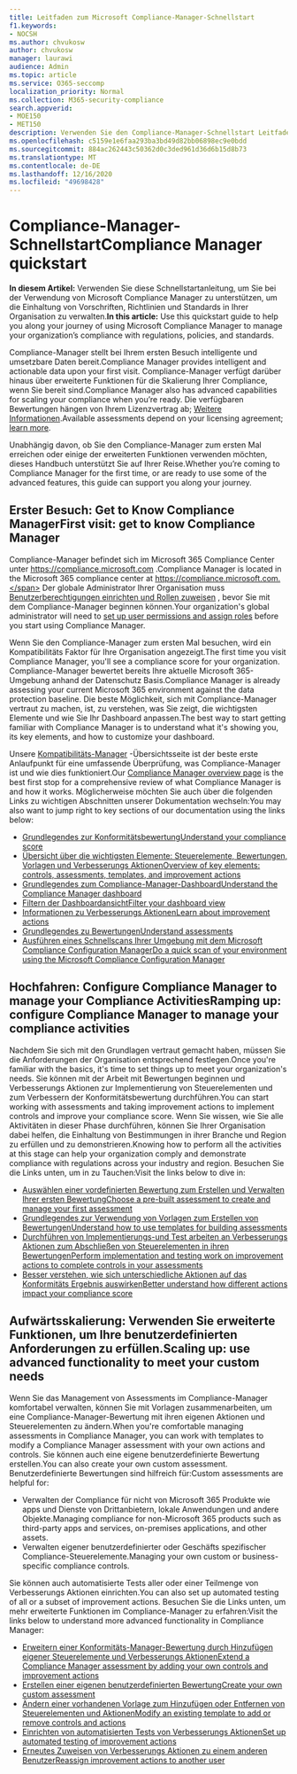 ```yaml
---
title: Leitfaden zum Microsoft Compliance-Manager-Schnellstart
f1.keywords:
- NOCSH
ms.author: chvukosw
author: chvukosw
manager: laurawi
audience: Admin
ms.topic: article
ms.service: O365-seccomp
localization_priority: Normal
ms.collection: M365-security-compliance
search.appverid:
- MOE150
- MET150
description: Verwenden Sie den Compliance-Manager-Schnellstart Leitfaden, um Sie auf dem Weg des Verständnisses, der Einrichtung und der Verwendung des Compliance-Managers zu unterstützen.
ms.openlocfilehash: c5159e1e6faa293ba3bd49d82bb06898ec9e0bdd
ms.sourcegitcommit: 884ac262443c50362d0c3ded961d36d6b15d8b73
ms.translationtype: MT
ms.contentlocale: de-DE
ms.lasthandoff: 12/16/2020
ms.locfileid: "49698428"
---
```

# <a name="compliance-manager-quickstart"></a><span data-ttu-id="c754b-103">Compliance-Manager-Schnellstart</span><span class="sxs-lookup"><span data-stu-id="c754b-103">Compliance Manager quickstart</span></span>

<span data-ttu-id="c754b-104">**In diesem Artikel:** Verwenden Sie diese Schnellstartanleitung, um Sie bei der Verwendung von Microsoft Compliance Manager zu unterstützen, um die Einhaltung von Vorschriften, Richtlinien und Standards in Ihrer Organisation zu verwalten.</span><span class="sxs-lookup"><span data-stu-id="c754b-104">**In this article:** Use this quickstart guide to help you along your journey of using Microsoft Compliance Manager to manage your organization’s compliance with regulations, policies, and standards.</span></span>

<span data-ttu-id="c754b-105">Compliance-Manager stellt bei Ihrem ersten Besuch intelligente und umsetzbare Daten bereit.</span><span class="sxs-lookup"><span data-stu-id="c754b-105">Compliance Manager provides intelligent and actionable data upon your first visit.</span></span> <span data-ttu-id="c754b-106">Compliance-Manager verfügt darüber hinaus über erweiterte Funktionen für die Skalierung Ihrer Compliance, wenn Sie bereit sind.</span><span class="sxs-lookup"><span data-stu-id="c754b-106">Compliance Manager also has advanced capabilities for scaling your compliance when you’re ready.</span></span> <span data-ttu-id="c754b-107">Die verfügbaren Bewertungen hängen von Ihrem Lizenzvertrag ab; [Weitere Informationen](https://go.microsoft.com/fwlink/?linkid=2132371).</span><span class="sxs-lookup"><span data-stu-id="c754b-107">Available assessments depend on your licensing agreement; [learn more](https://go.microsoft.com/fwlink/?linkid=2132371).</span></span>

<span data-ttu-id="c754b-108">Unabhängig davon, ob Sie den Compliance-Manager zum ersten Mal erreichen oder einige der erweiterten Funktionen verwenden möchten, dieses Handbuch unterstützt Sie auf Ihrer Reise.</span><span class="sxs-lookup"><span data-stu-id="c754b-108">Whether you’re coming to Compliance Manager for the first time, or are ready to use some of the advanced features, this guide can support you along your journey.</span></span>

## <a name="first-visit-get-to-know-compliance-manager"></a><span data-ttu-id="c754b-109">Erster Besuch: Get to Know Compliance Manager</span><span class="sxs-lookup"><span data-stu-id="c754b-109">First visit: get to know Compliance Manager</span></span>

<span data-ttu-id="c754b-110">Compliance-Manager befindet sich im Microsoft 365 Compliance Center unter https://compliance.microsoft.com .</span><span class="sxs-lookup"><span data-stu-id="c754b-110">Compliance Manager is located in the Microsoft 365 compliance center at https://compliance.microsoft.com.</span></span> <span data-ttu-id="c754b-111">Der globale Administrator Ihrer Organisation muss [Benutzerberechtigungen einrichten und Rollen zuweisen](compliance-manager-setup.md#set-user-permissions-and-assign-roles) , bevor Sie mit dem Compliance-Manager beginnen können.</span><span class="sxs-lookup"><span data-stu-id="c754b-111">Your organization's global administrator will need to [set up user permissions and assign roles](compliance-manager-setup.md#set-user-permissions-and-assign-roles) before you start using Compliance Manager.</span></span>

<span data-ttu-id="c754b-112">Wenn Sie den Compliance-Manager zum ersten Mal besuchen, wird ein Kompatibilitäts Faktor für Ihre Organisation angezeigt.</span><span class="sxs-lookup"><span data-stu-id="c754b-112">The first time you visit Compliance Manager, you'll see a compliance score for your organization.</span></span> <span data-ttu-id="c754b-113">Compliance-Manager bewertet bereits Ihre aktuelle Microsoft 365-Umgebung anhand der Datenschutz Basis.</span><span class="sxs-lookup"><span data-stu-id="c754b-113">Compliance Manager is already assessing your current Microsoft 365 environment against the data protection baseline.</span></span> <span data-ttu-id="c754b-114">Die beste Möglichkeit, sich mit Compliance-Manager vertraut zu machen, ist, zu verstehen, was Sie zeigt, die wichtigsten Elemente und wie Sie Ihr Dashboard anpassen.</span><span class="sxs-lookup"><span data-stu-id="c754b-114">The best way to start getting familiar with Compliance Manager is to understand what it's showing you, its key elements, and how to customize your dashboard.</span></span>

<span data-ttu-id="c754b-115">Unsere [Kompatibilitäts-Manager](compliance-manager.md) -Übersichtsseite ist der beste erste Anlaufpunkt für eine umfassende Überprüfung, was Compliance-Manager ist und wie dies funktioniert.</span><span class="sxs-lookup"><span data-stu-id="c754b-115">Our [Compliance Manager overview page](compliance-manager.md) is the best first stop for a comprehensive review of what Compliance Manager is and how it works.</span></span> <span data-ttu-id="c754b-116">Möglicherweise möchten Sie auch über die folgenden Links zu wichtigen Abschnitten unserer Dokumentation wechseln:</span><span class="sxs-lookup"><span data-stu-id="c754b-116">You may also want to jump right to key sections of our documentation using the links below:</span></span>

- [<span data-ttu-id="c754b-117">Grundlegendes zur Konformitätsbewertung</span><span class="sxs-lookup"><span data-stu-id="c754b-117">Understand your compliance score</span></span>](compliance-manager.md#understanding-your-compliance-score)
- [<span data-ttu-id="c754b-118">Übersicht über die wichtigsten Elemente: Steuerelemente, Bewertungen, Vorlagen und Verbesserungs Aktionen</span><span class="sxs-lookup"><span data-stu-id="c754b-118">Overview of key elements: controls, assessments, templates, and improvement actions</span></span>](compliance-manager.md#key-elements-controls-assessments-templates-improvement-actions)
- [<span data-ttu-id="c754b-119">Grundlegendes zum Compliance-Manager-Dashboard</span><span class="sxs-lookup"><span data-stu-id="c754b-119">Understand the Compliance Manager dashboard</span></span>](compliance-manager-setup.md#understand-the-compliance-manager-dashboard)
- [<span data-ttu-id="c754b-120">Filtern der Dashboardansicht</span><span class="sxs-lookup"><span data-stu-id="c754b-120">Filter your dashboard view</span></span>](compliance-manager-setup.md#filtering-your-dashboard-view)
- [<span data-ttu-id="c754b-121">Informationen zu Verbesserungs Aktionen</span><span class="sxs-lookup"><span data-stu-id="c754b-121">Learn about improvement actions</span></span>](compliance-manager-setup.md#improvement-actions-page)
- [<span data-ttu-id="c754b-122">Grundlegendes zu Bewertungen</span><span class="sxs-lookup"><span data-stu-id="c754b-122">Understand assessments</span></span>](compliance-manager.md#assessments)
- [<span data-ttu-id="c754b-123">Ausführen eines Schnellscans Ihrer Umgebung mit dem Microsoft Compliance Configuration Manager</span><span class="sxs-lookup"><span data-stu-id="c754b-123">Do a quick scan of your environment using the Microsoft Compliance Configuration Manager</span></span>](compliance-manager-mcca.md)

## <a name="ramping-up-configure-compliance-manager-to-manage-your-compliance-activities"></a><span data-ttu-id="c754b-124">Hochfahren: Configure Compliance Manager to manage your Compliance Activities</span><span class="sxs-lookup"><span data-stu-id="c754b-124">Ramping up: configure Compliance Manager to manage your compliance activities</span></span>

<span data-ttu-id="c754b-125">Nachdem Sie sich mit den Grundlagen vertraut gemacht haben, müssen Sie die Anforderungen der Organisation entsprechend festlegen.</span><span class="sxs-lookup"><span data-stu-id="c754b-125">Once you're familiar with the basics, it's time to set things up to meet your organization's needs.</span></span> <span data-ttu-id="c754b-126">Sie können mit der Arbeit mit Bewertungen beginnen und Verbesserungs Aktionen zur Implementierung von Steuerelementen und zum Verbessern der Konformitätsbewertung durchführen.</span><span class="sxs-lookup"><span data-stu-id="c754b-126">You can start working with assessments and taking improvement actions to implement controls and improve your compliance score.</span></span> <span data-ttu-id="c754b-127">Wenn Sie wissen, wie Sie alle Aktivitäten in dieser Phase durchführen, können Sie Ihrer Organisation dabei helfen, die Einhaltung von Bestimmungen in ihrer Branche und Region zu erfüllen und zu demonstrieren.</span><span class="sxs-lookup"><span data-stu-id="c754b-127">Knowing how to perform all the activities at this stage can help your organization comply and demonstrate compliance with regulations across your industry and region.</span></span> <span data-ttu-id="c754b-128">Besuchen Sie die Links unten, um in zu Tauchen:</span><span class="sxs-lookup"><span data-stu-id="c754b-128">Visit the links below to dive in:</span></span>

- [<span data-ttu-id="c754b-129">Auswählen einer vordefinierten Bewertung zum Erstellen und Verwalten Ihrer ersten Bewertung</span><span class="sxs-lookup"><span data-stu-id="c754b-129">Choose a pre-built assessment to create and manage your first assessment</span></span>](compliance-manager-assessments.md)
- [<span data-ttu-id="c754b-130">Grundlegendes zur Verwendung von Vorlagen zum Erstellen von Bewertungen</span><span class="sxs-lookup"><span data-stu-id="c754b-130">Understand how to use templates for building assessments</span></span>](compliance-manager-templates.md)
- [<span data-ttu-id="c754b-131">Durchführen von Implementierungs-und Test arbeiten an Verbesserungs Aktionen zum Abschließen von Steuerelementen in ihren Bewertungen</span><span class="sxs-lookup"><span data-stu-id="c754b-131">Perform implementation and testing work on improvement actions to complete controls in your assessments</span></span>](compliance-manager-improvement-actions.md)
- [<span data-ttu-id="c754b-132">Besser verstehen, wie sich unterschiedliche Aktionen auf das Konformitäts Ergebnis auswirken</span><span class="sxs-lookup"><span data-stu-id="c754b-132">Better understand how different actions impact your compliance score</span></span>](compliance-score-calculation.md)

## <a name="scaling-up-use-advanced-functionality-to-meet-your-custom-needs"></a><span data-ttu-id="c754b-133">Aufwärtsskalierung: Verwenden Sie erweiterte Funktionen, um Ihre benutzerdefinierten Anforderungen zu erfüllen.</span><span class="sxs-lookup"><span data-stu-id="c754b-133">Scaling up: use advanced functionality to meet your custom needs</span></span>

<span data-ttu-id="c754b-134">Wenn Sie das Management von Assessments im Compliance-Manager komfortabel verwalten, können Sie mit Vorlagen zusammenarbeiten, um eine Compliance-Manager-Bewertung mit ihren eigenen Aktionen und Steuerelementen zu ändern.</span><span class="sxs-lookup"><span data-stu-id="c754b-134">When you're comfortable managing assessments in Compliance Manager, you can work with templates to modify a Compliance Manager assessment with your own actions and controls.</span></span> <span data-ttu-id="c754b-135">Sie können auch eine eigene benutzerdefinierte Bewertung erstellen.</span><span class="sxs-lookup"><span data-stu-id="c754b-135">You can also create your own custom assessment.</span></span> <span data-ttu-id="c754b-136">Benutzerdefinierte Bewertungen sind hilfreich für:</span><span class="sxs-lookup"><span data-stu-id="c754b-136">Custom assessments are helpful for:</span></span>

- <span data-ttu-id="c754b-137">Verwalten der Compliance für nicht von Microsoft 365 Produkte wie apps und Dienste von Drittanbietern, lokale Anwendungen und andere Objekte.</span><span class="sxs-lookup"><span data-stu-id="c754b-137">Managing compliance for non-Microsoft 365 products such as third-party apps and  services, on-premises applications, and other assets.</span></span>
- <span data-ttu-id="c754b-138">Verwalten eigener benutzerdefinierter oder Geschäfts spezifischer Compliance-Steuerelemente.</span><span class="sxs-lookup"><span data-stu-id="c754b-138">Managing your own custom or business-specific compliance controls.</span></span>

<span data-ttu-id="c754b-139">Sie können auch automatisierte Tests aller oder einer Teilmenge von Verbesserungs Aktionen einrichten.</span><span class="sxs-lookup"><span data-stu-id="c754b-139">You can also set up automated testing of all or a subset of improvement actions.</span></span> <span data-ttu-id="c754b-140">Besuchen Sie die Links unten, um mehr erweiterte Funktionen im Compliance-Manager zu erfahren:</span><span class="sxs-lookup"><span data-stu-id="c754b-140">Visit the links below to understand more advanced functionality in Compliance Manager:</span></span>

- [<span data-ttu-id="c754b-141">Erweitern einer Konformitäts-Manager-Bewertung durch Hinzufügen eigener Steuerelemente und Verbesserungs Aktionen</span><span class="sxs-lookup"><span data-stu-id="c754b-141">Extend a Compliance Manager assessment by adding your own controls and improvement actions</span></span>](compliance-manager-assessments.md#extend-a-pre-built-assessment)
- [<span data-ttu-id="c754b-142">Erstellen einer eigenen benutzerdefinierten Bewertung</span><span class="sxs-lookup"><span data-stu-id="c754b-142">Create your own custom assessment</span></span>](compliance-manager-assessments.md#create-your-own-custom-assessment)
- [<span data-ttu-id="c754b-143">Ändern einer vorhandenen Vorlage zum Hinzufügen oder Entfernen von Steuerelementen und Aktionen</span><span class="sxs-lookup"><span data-stu-id="c754b-143">Modify an existing template to add or remove controls and actions</span></span>](compliance-manager-templates.md#modify-a-template)
- [<span data-ttu-id="c754b-144">Einrichten von automatisierten Tests von Verbesserungs Aktionen</span><span class="sxs-lookup"><span data-stu-id="c754b-144">Set up automated testing of improvement actions</span></span>](compliance-manager-setup.md#set-up-automated-testing)
- [<span data-ttu-id="c754b-145">Erneutes Zuweisen von Verbesserungs Aktionen zu einem anderen Benutzer</span><span class="sxs-lookup"><span data-stu-id="c754b-145">Reassign improvement actions to another user</span></span>](compliance-manager-setup.md#reassign-improvement-actions-to-another-user)
